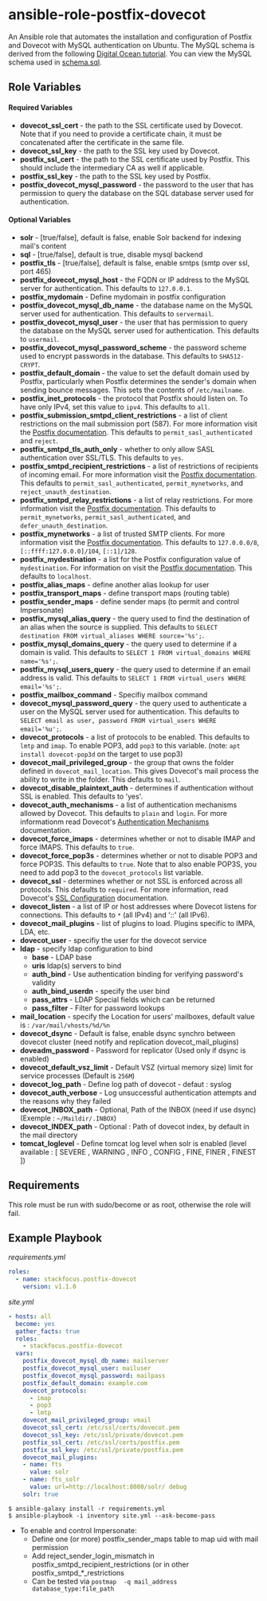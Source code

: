 # ansible-role-postfix-dovecot
An Ansible role that automates the installation and configuration of Postfix and Dovecot with MySQL authentication on Ubuntu. The MySQL schema is derived from the following
[Digital Ocean tutorial](https://www.digitalocean.com/community/tutorials/how-to-configure-a-mail-server-using-postfix-dovecot-mysql-and-spamassassin).
You can view the MySQL schema used in [schema.sql](schema.sql).

## Role Variables

#### Required Variables
* **dovecot_ssl_cert** - the path to the SSL certificate used by Dovecot. Note that if you need to provide a certificate chain,
it must be concatenated after the certificate in the same file.
* **dovecot_ssl_key** - the path to the SSL key used by Dovecot.
* **postfix_ssl_cert** - the path to the SSL certificate used by Postfix. This should include the intermediary CA as well if applicable.
* **postfix_ssl_key** - the path to the SSL key used by Postfix.
* **postfix_dovecot_mysql_password** - the password to the user that has permission to query the database on the SQL database server used for authentication.

#### Optional Variables
* **solr** - [true/false], default is false, enable Solr backend for indexing mail's content
* **sql** - [true/false], default is true, disable mysql backend
* **postfix_tls** - [true/false], default is false, enable smtps (smtp over ssl, port 465)
* **postfix_dovecot_mysql_host** - the FQDN or IP address to the MySQL server for authentication. This defaults to `127.0.0.1`.
* **postfix_mydomain** - Define mydomain in postfix configuration
* **postfix_dovecot_mysql_db_name** - the database name on the MySQL server used for authentication. This defaults to `servermail`.
* **postfix_dovecot_mysql_user** - the user that has permission to query the database on the MySQL server used for authentication. This defaults to `usermail`.
* **postfix_dovecot_mysql_password_scheme** - the password scheme used to encrypt passwords in the database. This defaults to `SHA512-CRYPT`.
* **postfix_default_domain** - the value to set the default domain used by Postfix, particularly when Postfix determines the sender's domain when sending bounce messages. This sets the contents of `/etc/mailname`.
* **postfix_inet_protocols** - the protocol that Postfix should listen on. To have only IPv4, set this value to `ipv4`. This defaults to `all`.
* **postfix_submission_smtpd_client_restrictions** - a list of client restrictions on the mail submission port (587). For more information visit the [Postfix documentation](http://www.postfix.org/postconf.5.html#smtpd_client_restrictions).
This defaults to `permit_sasl_authenticated` and `reject`.
* **postfix_smtpd_tls_auth_only** - whether to only allow SASL authentication over SSL/TLS. This defaults to `yes`.
* **postfix_smtpd_recipient_restrictions** - a list of restrictions of recipients of incoming email. For more information visit the [Postfix documentation](http://www.postfix.org/postconf.5.html#smtpd_recipient_restrictions).
This defaults to `permit_sasl_authenticated`, `permit_mynetworks`, and `reject_unauth_destination`.
* **postfix_smtpd_relay_restrictions** - a list of relay restrictions. For more information visit the [Postfix documentation](http://www.postfix.org/postconf.5.html#smtpd_relay_restrictions).
This defaults to `permit_mynetworks`, `permit_sasl_authenticated`, and `defer_unauth_destination`.
* **postfix_mynetworks** - a list of trusted SMTP clients. For more information visit the [Postfix documentation](http://www.postfix.org/postconf.5.html#mynetworks).
This defaults to `127.0.0.0/8`, `[::ffff:127.0.0.0]/104`, `[::1]/128`.
* **postfix_mydestination** - a list for the Postfix configuration value of `mydestination`. For information on visit the [Postfix documentation](http://www.postfix.org/postconf.5.html#mydestination).
This defaults to `localhost`.
* **postfix_alias_maps** - define another alias lookup for user
* **postfix_transport_maps** - define transport maps (routing table)
* **postfix_sender_maps** - define sender maps (to permit and control Impersonate)
* **postfix_mysql_alias_query** - the query used to find the destination of an alias when the source is supplied. This defaults to `SELECT destination FROM virtual_aliases WHERE source='%s';`.
* **postfix_mysql_domains_query** - the query used to determine if a domain is valid. This defaults to `SELECT 1 FROM virtual_domains WHERE name='%s';`.
* **postfix_mysql_users_query** - the query used to determine if an email address is valid. This defaults to `SELECT 1 FROM virtual_users WHERE email='%s';`.
* **postfix_mailbox_command** - Specifiy mailbox command
* **dovecot_mysql_password_query** - the query used to authenticate a user on the MySQL server used for authentication. This defaults to `SELECT email as user, password FROM virtual_users WHERE email='%u';`.
* **dovecot_protocols** - a list of protocols to be enabled. This defaults to `lmtp` and `imap`. To enable POP3, add `pop3` to this variable. (note: `apt install dovecot-pop3d` on the target to use pop3)  
* **dovecot_mail_privileged_group** - the group that owns the folder defined in `dovecot_mail_location`.
This gives Dovecot's mail process the ability to write in the folder. This defaults to `mail`.
* **dovecot_disable_plaintext_auth** - determines if authentication without SSL is enabled. This defaults to 'yes'.
* **dovecot_auth_mechanisms** - a list of authentication mechanisms allowed by Dovecot. This defaults to `plain` and `login`.
For more informationm read Dovecot's [Authentication Mechanisms](http://wiki2.dovecot.org/Authentication/Mechanisms) documentation.
* **dovecot_force_imaps** - determines whether or not to disable IMAP and force IMAPS. This defaults to `true`.
* **dovecot_force_pop3s** - determines whether or not to disable POP3 and force POP3S. This defaults to `true`.
Note that to also enable POP3S, you need to add pop3 to the `dovecot_protocols` list variable.
* **dovecot_ssl** - determines whether or not SSL is enforced across all protocols. This defaults to `required`.
For more information, read Dovecot's [SSL Configuration](http://wiki.dovecot.org/SSL/DovecotConfiguration) documentation.
* **dovecot_listen** - a list of IP or host addresses where Dovecot listens for connections. This defaults to `*` (all IPv4) and '::' (all IPv6).
* **dovecot_mail_plugins** - list of plugins to load. Plugins specific to IMPA, LDA, etc.
* **dovecot_user** - specifiy the user for the dovecot service
* **ldap** - specify ldap configuration to bind
  * **base** - LDAP base
  * **uris** ldap(s) servers to bind
  * **auth_bind** - Use authentication binding for verifying password's validity
  * **auth_bind_userdn** - specify the user bind
  * **pass_attrs** - LDAP Special fields which can be returned
  * **pass_filter** - Filter for password lookups
* **mail_location** - specify the Location for users' mailboxes, default value is : `/var/mail/vhosts/%d/%n`
* **dovecot_dsync** - Default is false, enable dsync synchro between dovecot cluster (need notify and replication dovecot_mail_plugins)
* **doveadm_password** - Password for replicator (Used only if dsync is enabled)
* **dovecot_default_vsz_limit** - Default VSZ (virtual memory size) limit for service processes (Default is `256M`)
* **dovecot_log_path** - Define log path of dovecot - defaut : syslog
* **dovecot_auth_verbose** - Log unsuccessful authentication attempts and the reasons why they failed
* **dovecot_INBOX_path** - Optional, Path of the INBOX (need if use dsync)(Exemple : `~/Maildir/.INBOX`)
* **dovecot_INDEX_path** - Optional : Path of dovecot index, by default in the mail directory
* **tomcat_loglevel** - Define tomcat log level when solr is enabled (level available : [ SEVERE , WARNING , INFO , CONFIG , FINE, FINER , FINEST ])

## Requirements

This role must be run with sudo/become or as root, otherwise the role will fail.

## Example Playbook

_requirements.yml_
```yaml
roles:
  - name: stackfocus.postfix-dovecot
    version: v1.1.0
```

_site.yml_
```yaml
- hosts: all
  become: yes
  gather_facts: true
  roles:
    - stackfocus.postfix-dovecot
  vars:
    postfix_dovecot_mysql_db_name: mailserver
    postfix_dovecot_mysql_user: mailuser
    postfix_dovecot_mysql_password: mailpass
    postfix_default_domain: example.com
    dovecot_protocols:
      - imap
      - pop3
      - lmtp
    dovecot_mail_privileged_group: vmail
    dovecot_ssl_cert: /etc/ssl/certs/dovecot.pem
    dovecot_ssl_key: /etc/ssl/private/dovecot.pem
    postfix_ssl_cert: /etc/ssl/certs/postfix.pem
    postfix_ssl_key: /etc/ssl/private/postfix.pem
    dovecot_mail_plugins:
    - name: fts
      value: solr
    - name: fts_solr
      value: url=http://localhost:8080/solr/ debug
    solr: true
```


```
$ ansible-galaxy install -r requirements.yml
$ ansible-playbook -i inventory site.yml --ask-become-pass
```

* To enable and control Impersonate:
  * Define one (or more) postfix_sender_maps table to map uid with mail permission
  * Add reject_sender_login_mismatch in postfix_smtpd_recipient_restrictions (or in other postfix_smtpd_*_restrictions
  * Can be tested via `postmap  -q mail_address database_type:file_path`
